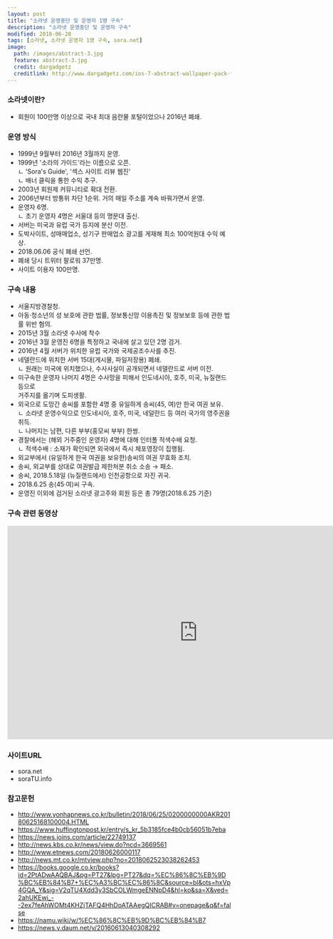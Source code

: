 ```yaml
---
layout: post
title: "소라넷 운영중단 및 운영자 1명 구속"
description: "소라넷 운영중단 및 운영자 구속"
modified: 2018-06-28
tags: [소라넷, 소라넷 운영자 1명 구속, sora.net]
image:
  path: /images/abstract-3.jpg
  feature: abstract-3.jpg
  credit: dargadgetz
  creditlink: http://www.dargadgetz.com/ios-7-abstract-wallpaper-pack-for-iphone-5-and-ipod-touch-retina/
---
```

### 소라넷이란?
  - 회원이 100만명 이상으로 국내 최대 음란물 포털이었으나 2016년 폐쇄.    

### 운영 방식
  - 1999년 9월부터 2016년 3월까지 운영.  
  - 1999년 '소라의 가이드'라는 이름으로 오픈.   
    ㄴ 'Sora's Guide', '섹스 사이트 리뷰 웹진'     
    ㄴ 배너 클릭을 통한 수익 추구.    
  - 2003년 회원제 커뮤니티로 확대 전환.  
  - 2006년부터 방통위 차단 1순위. 거의 매일 주소를 계속 바꿔가면서 운영.   
  - 운영자 6명.    
    ㄴ 초기 운영자 4명은 서울대 등의 명문대 출신.   
  - 서버는 미국과 유럽 국가 등지에 분산 이전.   
  - 도박사이트, 성매매업소, 성기구 판매업소 광고를 게재해 최소 100억원대 수익 예상.  
  - 2018.06.06 공식 폐쇄 선언.  
  - 폐쇄 당시 트위터 팔로워 37만명.  
  - 사이트 이용자 100만명.  


### 구속 내용
  - 서울지방경찰청.  
  - 아동·청소년의 성 보호에 관한 법률, 정보통신망 이용촉진 및 정보보호 등에 관한 법률 위반 혐의.  
  - 2015년 3월 소라넷 수사에 착수
  - 2016년 3월 운영진 6명을 특정하고 국내에 살고 있던 2명 검거.  
  - 2016년 4월 서버가 위치한 유럽 국가와 국제공조수사를 추진.  
  - 네델란드에 위치한 서버 15대(게시물, 파일저장용) 폐쇄.   
    ㄴ 원래는 미국에 위치했으나, 수사사실이 공개되면서 네델란드로 서버 이전.   
  - 미구속한 운영자 나머지 4명은 수사망을 피해서 인도네시아, 호주, 미국, 뉴질랜드 등으로   
    거주지를 옮기며 도피생활.    
  - 외국으로 도망간 송씨를 포함한 4명 중 유일하게 송씨(45, 여)만 한국 여권 보유.   
     ㄴ 소라넷 운영수익으로 인도네시아, 호주, 미국, 네덜란드 등 여러 국가의 영주권을 취득.   
     ㄴ 나머지는 남편, 다른 부부(홍모씨 부부) 한쌍.   
  - 경찰에서는 (해외 거주중인 운영자) 4명에 대해 인터폴 적색수배 요청.  
    ㄴ 적색수배 : 소재가 확인되면 외국에서 즉시 체포영장이 집행됨.   
  - 외교부에서 (유일하게 한국 여권을 보유한)송씨의 여권 무효화 조치.   
  - 송씨, 외교부를 상대로 여권발급 제한처분 취소 소송 → 패소.  
  - 송씨, 2018.5.18일 (뉴질랜드에서) 인천공항으로 자진 귀국.  
  - 2018.6.25 송(45·여)씨 구속.
  - 운영진 이외에 검거된 소라넷 광고주와 회원 등은 총 79명(2018.6.25 기준)

### 구속 관련 동영상
<iframe width="854" height="480" src="https://www.youtube.com/embed/H2vwQIe_Vak" frameborder="0" allow="accelerometer; autoplay; encrypted-media; gyroscope; picture-in-picture" allowfullscreen></iframe>

### 사이트URL
  - sora.net  
  - soraTU.info  


### 참고문헌
  - http://www.yonhapnews.co.kr/bulletin/2018/06/25/0200000000AKR20180625168100004.HTML
  - https://www.huffingtonpost.kr/entry/s_kr_5b3185fce4b0cb56051b7eba
  - https://news.joins.com/article/22749137
  - http://news.kbs.co.kr/news/view.do?ncd=3669561
  - http://www.etnews.com/20180626000117
  - http://news.mt.co.kr/mtview.php?no=2018062523038262453
  - https://books.google.co.kr/books?id=2PtADwAAQBAJ&pg=PT27&lpg=PT27&dq=%EC%86%8C%EB%9D%BC%EB%84%B7+%EC%A3%BC%EC%86%8C&source=bl&ots=hxVp4GQA_Y&sig=V2qTU4Xdd3y3SbCOLWmgeENNpD4&hl=ko&sa=X&ved=2ahUKEwi_--2ex7feAhWOMt4KHZjTAFQ4HhDoATAAegQICRAB#v=onepage&q&f=false
  - https://namu.wiki/w/%EC%86%8C%EB%9D%BC%EB%84%B7
  - https://news.v.daum.net/v/20160613040308292
